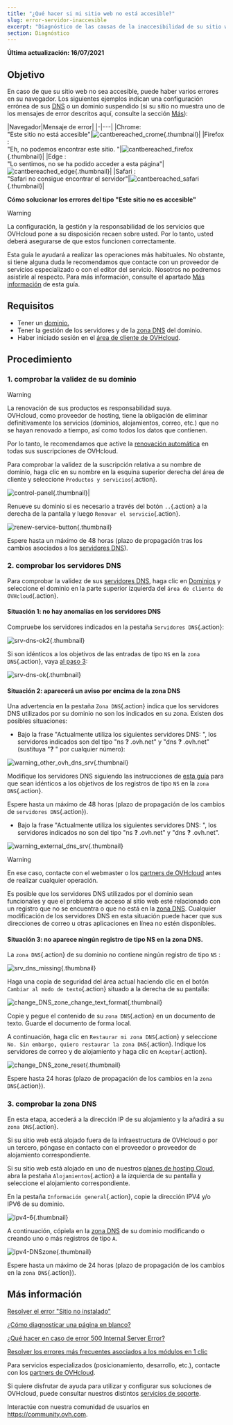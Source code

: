 ```yaml
---
title: "¿Qué hacer si mi sitio web no está accesible?"
slug: error-servidor-inaccesible
excerpt: "Diagnóstico de las causas de la inaccesibilidad de su sitio web"
section: Diagnóstico
---
```


**Última actualización: 16/07/2021**

## Objetivo

En caso de que su sitio web no sea accesible, puede haber varios errores en su navegador. Los siguientes ejemplos indican una configuración errónea de sus [DNS](../../domains/generalites-serveurs-dns/#comprendre-la-notion-de-dns) o un dominio suspendido (si su sitio no muestra uno de los mensajes de error descritos aquí, consulte la sección [Más](#aller-plus-loin)):

|Navegador|Mensaje de error|
\|-|---|
|Chrome:<br>"Este sitio no está accesible"|![cantbereached_crome](images/cantbereached_chrome.png){.thumbnail}\|
|Firefox :<br>"Eh, no podemos encontrar este sitio. "|![cantbereached_firefox](images/cantbereached_firefox.png){.thumbnail}\|
|Edge :<br>"Lo sentimos, no se ha podido acceder a esta página"|![cantbereached_edge](images/cantbereached_edge.png){.thumbnail}\|
|Safari :<br>"Safari no consigue encontrar el servidor"|![cantbereached_safari](images/cantbereached_safari.png){.thumbnail}\|

**Cómo solucionar los errores del tipo "Este sitio no es accesible"**

> [!warning]
>
> La configuración, la gestión y la responsabilidad de los servicios que OVHcloud pone a su disposición recaen sobre usted. Por lo tanto, usted deberá asegurarse de que estos funcionen correctamente.
>
> Esta guía le ayudará a realizar las operaciones más habituales. No obstante, si tiene alguna duda le recomendamos que contacte con un proveedor de servicios especializado o con el editor del servicio. Nosotros no podremos asistirle al respecto. Para más información, consulte el apartado [Más información](#aller-plus-loin) de esta guía.
>

## Requisitos

- Tener un [dominio.](https://www.ovh.com/fr/domaines/)
- Tener la gestión de los servidores y de la [zona DNS](../../domains/editer-ma-zone-dns/#comprendre-la-notion-de-dns) del dominio.
- Haber iniciado sesión en el [área de cliente de OVHcloud](https://www.ovh.com/auth/?action=gotomanager&from=https://www.ovh.com/fr/&ovhSubsidiary=fr).

## Procedimiento

### 1\. comprobar la validez de su dominio

> [!warning]
>
> La renovación de sus productos es responsabilidad suya.<br>
> OVHcloud, como proveedor de hosting, tiene la obligación de eliminar definitivamente los servicios (dominios, alojamientos, correo, etc.) que no se hayan renovado a tiempo, así como todos los datos que contienen.
>
> Por lo tanto, le recomendamos que active la [renovación automática](../../billing/renouvellement-automatique-ovh/#en-pratique) en todas sus suscripciones de OVHcloud.
>

Para comprobar la validez de la suscripción relativa a su nombre de dominio, haga clic en su nombre en la esquina superior derecha del área de cliente y seleccione `Productos y servicios`{.action}.

![control-panel](images/control-panel.png){.thumbnail}\|

Renueve su dominio si es necesario a través del botón `..`{.action} a la derecha de la pantalla y luego `Renovar el servicio`{.action}.

![renew-service-button](images/renew-service-button.png){.thumbnail}

Espere hasta un máximo de 48 horas (plazo de propagación tras los cambios asociados a los [servidores DNS](../../domains/generalites-serveurs-dns/#comprendre-la-notion-de-dns)).

### 2\. comprobar los servidores DNS

Para comprobar la validez de sus [servidores DNS](../../domains/generalites-serveurs-dns/), haga clic en [Dominios](https://www.ovh.com/auth/?action=gotomanager&from=https://www.ovh.com/fr/&ovhSubsidiary=fr) y seleccione el dominio en la parte superior izquierda del `área de cliente de OVHcloud`{.action}.

#### Situación 1: no hay anomalías en los servidores DNS

Compruebe los servidores indicados en la pestaña `Servidores DNS`{.action}:

![srv-dns-ok2](images/srv-dns-ok2.png){.thumbnail}

Si son idénticos a los objetivos de las entradas de tipo `NS` en la `zona DNS`{.action}, vaya [al paso 3](#etape3):

![srv-dns-ok](images/srv-dns-ok.png){.thumbnail}

#### Situación 2: aparecerá un aviso por encima de la zona DNS

Una advertencia en la pestaña `Zona DNS`{.action} indica que los servidores DNS utilizados por su dominio no son los indicados en su zona. Existen dos posibles situaciones:

- Bajo la frase "Actualmente utiliza los siguientes servidores DNS: ", los servidores indicados son del tipo "ns **?** .ovh.net" y "dns **?** .ovh.net" (sustituya "**?** " por cualquier número):

![warning_other_ovh_dns_srv](images/warning_other_ovh_dns_srv.png){.thumbnail}

Modifique los servidores DNS siguiendo las instrucciones de [esta guía](../../domains/generalites-serveurs-dns/#modifier-les-serveurs-dns) para que sean idénticos a los objetivos de los registros de tipo `NS` en la `zona DNS`{.action}.

Espere hasta un máximo de 48 horas (plazo de propagación de los cambios de `servidores DNS`{.action}).

- Bajo la frase "Actualmente utiliza los siguientes servidores DNS: ", los servidores indicados no son del tipo "ns **?** .ovh.net" y "dns **?** .ovh.net".

![warning_external_dns_srv](images/warning_external_dns_srv.png){.thumbnail}

> [!warning]
>
> En ese caso, contacte con el webmaster o los [partners de OVHcloud](https://partner.ovhcloud.com/fr/) antes de realizar cualquier operación.
>
> Es posible que los servidores DNS utilizados por el dominio sean funcionales y que el problema de acceso al sitio web esté relacionado con un registro que no se encuentra o que no está en la [zona DNS](../../domains/editer-ma-zone-dns/#comprendre-la-notion-de-dns). Cualquier modificación de los servidores DNS en esta situación puede hacer que sus direcciones de correo u otras aplicaciones en línea no estén disponibles.
>

#### Situación 3: no aparece ningún registro de tipo NS en la zona DNS.

La `zona DNS`{.action} de su dominio no contiene ningún registro de tipo `NS` :

![srv_dns_missing](images/srv_dns_missing.png){.thumbnail}

Haga una copia de seguridad del área actual haciendo clic en el botón `Cambiar al modo de texto`{.action} situado a la derecha de su pantalla:

![change_DNS_zone_change_text_format](images/change_DNS_zone_change_text_format.png){.thumbnail}

Copie y pegue el contenido de su `zona DNS`{.action} en un documento de texto. Guarde el documento de forma local.

A continuación, haga clic en `Restaurar mi zona DNS`{.action} y seleccione `No. Sin embargo, quiero restaurar la zona DNS`{.action}. Indique los servidores de correo y de alojamiento y haga clic en `Aceptar`{.action}.

![change_DNS_zone_reset](images/change_DNS_zone_reset.png){.thumbnail}

Espere hasta 24 horas (plazo de propagación de los cambios en la `zona DNS`{.action}).

### 3\. comprobar la zona DNS <a name="etape3"></a>

En esta etapa, accederá a la dirección IP de su alojamiento y la añadirá a su `zona DNS`{.action}.

Si su sitio web está alojado fuera de la infraestructura de OVHcloud o por un tercero, póngase en contacto con el proveedor o proveedor de alojamiento correspondiente.

Si su sitio web está alojado en uno de nuestros [planes de hosting Cloud](https://www.ovh.com/fr/hebergement-web/), abra la pestaña `Alojamientos`{.action} a la izquierda de su pantalla y seleccione el alojamiento correspondiente.

En la pestaña `Información general`{.action}, copie la dirección IPV4 y/o IPV6 de su dominio.

![ipv4-6](images/ipv4-6.png){.thumbnail}

A continuación, cópiela en la [zona DNS](../../domains/editer-ma-zone-dns/#editer-la-zone-dns-ovhcloud-de-votre-nom-domaine_1) de su dominio modificando o creando uno o más registros de tipo `A`.

![ipv4-DNSzone](images/ipv4-DNSzone.png){.thumbnail}

Espere hasta un máximo de 24 horas (plazo de propagación de los cambios en la `zona DNS`{.action}).

## Más información <a name="aller-plus-loin"></a>

[Resolver el error "Sitio no instalado"](../erreur-site-non-installe/)

[¿Cómo diagnosticar una página en blanco?](../comment-diagnostiquer-page-blanche/)

[¿Qué hacer en caso de error 500 Internal Server Error?](../erreur-500-internal-server-error/)

[Resolver los errores más frecuentes asociados a los módulos en 1 clic](../erreurs-frequentes-modules-en-1-clic/)

Para servicios especializados (posicionamiento, desarrollo, etc.), contacte con los [partners de OVHcloud](https://partner.ovhcloud.com/fr/).

Si quiere disfrutar de ayuda para utilizar y configurar sus soluciones de OVHcloud, puede consultar nuestros distintos [servicios de soporte](https://www.ovhcloud.com/fr/support-levels/).

Interactúe con nuestra comunidad de usuarios en <https://community.ovh.com>.
